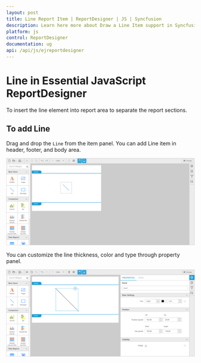 ```yaml
---
layout: post
title: Line Report Item | ReportDesigner | JS | Syncfusion
description: Learn here more about Draw a Line Item support in Syncfusion Essential JavaScript ReportDesigner Control, its elements, and more
platform: js
control: ReportDesigner
documentation: ug
api: /api/js/ejreportdesigner
---
```


# Line in Essential JavaScript ReportDesigner
To insert the line element into report area to separate the report sections.

## To add Line

Drag and drop the `Line` from the item panel. You can add Line item in header, footer, and body area.

![](Line-images/Line-Drag.png)

You can customize the line thickness, color and type through property panel.

![](Line-images/Line-Properties.png)


